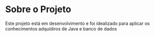 # Sobre o Projeto
Este projeto está em desenvolvimento e foi idealizado para aplicar os conhecimentos adquidiros de Java e banco de dados
